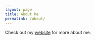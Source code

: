 ```yaml
---
layout: page
title: About Me
permalink: /about/
---
```


Check out my [website](https://bkkaggle.github.io) for more about me.